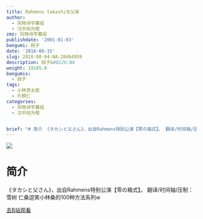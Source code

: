 ```yaml
---
title: Rahmens takashi与父亲
author:
  - 风物诗字幕组
  - 汉中则为橙
zmz: 风物诗字幕组
publishdate: '2001-01-03'
bangumi: 段子
date: '2018-08-15'
slug: 2018-08-04-NA-28464959
description: 段子&#8226;NA
weight: 19185.0
bangumis:
  - 段子
tags:
  - 小林贤太郎
  - 片桐仁
categories:
  - 风物诗字幕组
  - 汉中则为橙


brief: "# 简介 《タカシと父さん》，出自Rahmens特别公演【零の箱式】。 翻译/时间轴/压制：雪树 仁桑逗笑小林桑的100种方法系列w"
---
```

![](https://i.imgur.com/Dz5txed.jpg)
# 简介  
《タカシと父さん》，出自Rahmens特别公演【零の箱式】。
翻译/时间轴/压制：雪树
仁桑逗笑小林桑的100种方法系列w  

[去B站观看](https://www.bilibili.com/video/av28464959/)
 
